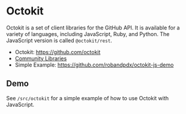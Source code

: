 # Octokit

Octokit is a set of client libraries for the GitHub API. It is available for a variety of languages, including JavaScript, Ruby, and Python. The JavaScript version is called `@octokit/rest`.

- Octokit: https://github.com/octokit
- [Community Libraries](https://docs.github.com/en/rest/using-the-rest-api/libraries-for-the-rest-api?apiVersion=2022-11-28)
- Simple Example: https://github.com/robandpdx/octokit-js-demo

## Demo

See `/src/octokit` for a simple example of how to use Octokit with JavaScript.